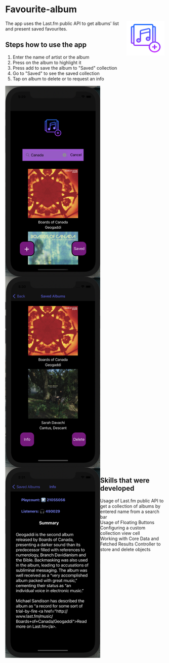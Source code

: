 # Favourite-album
<img src="https://github.com/elina-mns/Favourite-album/blob/main/favourite-album/Media.xcassets/AppIcon.appiconset/120.png"
width=120, height=110
align="right"/>

The app uses the Last.fm public API to get albums' list and present saved favourites.

## Steps how to use the app
1. Enter the name of artist or the album
2. Press on the album to highlight it
3. Press add to save the album to "Saved" collection
4. Go to "Saved" to see the saved collection
5. Tap on album to delete or to request an info


<img src="https://github.com/elina-mns/Favourite-album/blob/main/favourite-album/Media.xcassets/images%20for%20readMe/1.png"
width=300, height=600,
align="left"/>
<img src="https://github.com/elina-mns/Favourite-album/blob/main/favourite-album/Media.xcassets/images%20for%20readMe/2.png"
width=300, height=600,
align="center"/>
<img src="https://github.com/elina-mns/Favourite-album/blob/main/favourite-album/Media.xcassets/images%20for%20readMe/3.png"
width=300, height=600,
align="left"/>



## Skills that were developed

* Usage of Last.fm public API to get a collection of albums by entered name from a search bar
* Usage of Floating Buttons
* Configuring a custom collection view cell
* Working with Core Data and Fetched Results Controller to store and delete objects 
